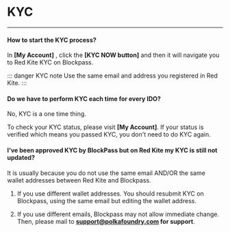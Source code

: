 # KYC

---

#### How to start the KYC process?

In **[My Account]** , click the **[KYC NOW button]** and then it will navigate you to Red Kite KYC on Blockpass.

::: danger KYC note
Use the same email and address you registered in Red Kite.
:::

#### Do we have to perform KYC each time for every IDO?

No, KYC is a one time thing.

To check your KYC status, please visit **[My Account]**. If your status is verified which means you passed KYC, you don't need to do KYC again.

#### I've been approved KYC by BlockPass but on Red Kite my KYC is still not updated?

It is usually because you do not use the same email AND/OR the same wallet addresses between Red Kite and Blockpass.

1. If you use different wallet addresses. You should resubmit KYC on Blockpass, using the same email but editing the wallet address.

2. If you use different emails, Blockpass may not allow immediate change. Then, please mail to **support@polkafoundry.com for support**.
